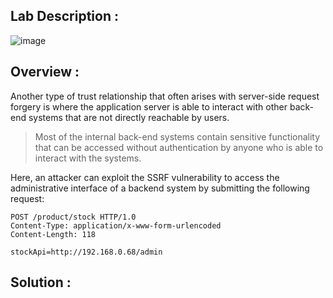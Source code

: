 ## Lab Description :

![image](https://github.com/sh3bu/Portswigger_labs/assets/67383098/0acd4dd9-2089-4dee-9e4c-60b650cceccb)


## Overview :

Another type of trust relationship that often arises with server-side request forgery is where the application server is able to interact with other back-end systems that are not directly reachable by users.

> Most of the internal back-end systems contain sensitive functionality that can be accessed without authentication by anyone who is able to interact with the systems. 

Here, an attacker can exploit the SSRF vulnerability to access the administrative interface of a backend system  by submitting the following request:

```http
POST /product/stock HTTP/1.0
Content-Type: application/x-www-form-urlencoded
Content-Length: 118

stockApi=http://192.168.0.68/admin
```

## Solution :



